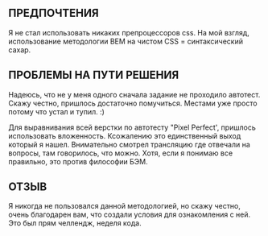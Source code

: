 ## ПРЕДПОЧТЕНИЯ

Я не стал использовать никаких препроцессоров css. На мой взгляд, использование методологии BEM на чистом СSS = синтаксический сахар. 

## ПРОБЛЕМЫ НА ПУТИ РЕШЕНИЯ

Надеюсь, что не у меня одного сначала задание не проходило автотест. Скажу честно, пришлось достаточно помучиться. Местами уже просто потому что устал и тупил. :)

Для выравнивания всей верстки по автотесту "Pixel Perfect', пришлось использовать вложенность. Ксожалению это единственный выход который я нашел. Внимательно смотрел трансляцию где отвечали на вопросы, там говорилось, что можно. Хотя, если я понимаю все правильно, это против философии БЭМ.

## ОТЗЫВ
 Я никогда не пользовался данной методологией, но скажу честно, очень благодарен вам, что создали условия для ознакомления с ней. Это был прям челлендж, неделя кода.

